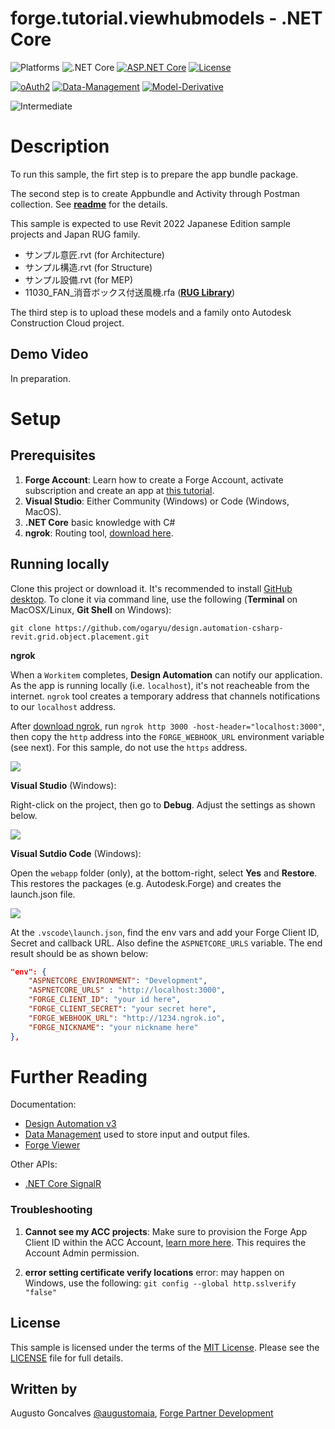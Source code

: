 # forge.tutorial.viewhubmodels - .NET Core

![Platforms](https://img.shields.io/badge/platform-Windows-lightgray.svg)
![.NET Core](https://img.shields.io/badge/.NET%20Core-3.1-blue.svg)
[![ASP.NET Core](https://img.shields.io/badge/ASP.NET%20Core-3.1-blue.svg)](https://asp.net/)
[![License](http://img.shields.io/:license-mit-blue.svg)](http://opensource.org/licenses/MIT)

[![oAuth2](https://img.shields.io/badge/oAuth2-v1-green.svg)](http://developer.autodesk.com/)
[![Data-Management](https://img.shields.io/badge/Data%20Management-v1-green.svg)](http://developer.autodesk.com/)
[![Model-Derivative](https://img.shields.io/badge/Model%20Derivative-v2-green.svg)](http://developer.autodesk.com/)

![Intermediate](https://img.shields.io/badge/Level-Basic-green.svg)

# Description

To run this sample, the firt step is to prepare the app bundle package.

The second step is to create Appbundle and Activity through Postman collection.
See **[readme](https://github.com/ogaryu/autodesk-forge-php-basic-sample/tree/main/postman/)** for the details.

This sample is expected to use Revit 2022 Japanese Edition sample projects and Japan RUG family.
- サンプル意匠.rvt (for Architecture) 
- サンプル構造.rvt (for Structure)
- サンプル設備.rvt (for MEP)
- 11030_FAN_消音ボックス付送風機.rfa (**[RUG Library](http://bim-design.com/rug/library/)**)

The third step is to upload these models and a family onto Autodesk Construction Cloud project.

## Demo Video

In preparation.

# Setup

## Prerequisites

1. **Forge Account**: Learn how to create a Forge Account, activate subscription and create an app at [this tutorial](http://learnforge.autodesk.io/#/account/). 
2. **Visual Studio**: Either Community (Windows) or Code (Windows, MacOS).
3. **.NET Core** basic knowledge with C#
4. **ngrok**: Routing tool, [download here](https://ngrok.com/). 

## Running locally

Clone this project or download it. It's recommended to install [GitHub desktop](https://desktop.github.com/). To clone it via command line, use the following (**Terminal** on MacOSX/Linux, **Git Shell** on Windows):

    git clone https://github.com/ogaryu/design.automation-csharp-revit.grid.object.placement.git
    
**ngrok**

When a `Workitem` completes, **Design Automation** can notify our application. As the app is running locally (i.e. `localhost`), it's not reacheable from the internet. `ngrok` tool creates a temporary address that channels notifications to our `localhost` address.

After [download ngrok](https://ngrok.com/), run `ngrok http 3000 -host-header="localhost:3000"`, then copy the `http` address into the `FORGE_WEBHOOK_URL` environment variable (see next). For this sample, do not use the `https` address.

![](../media/webapp/ngrok_setup.png)

**Visual Studio** (Windows):

Right-click on the project, then go to **Debug**. Adjust the settings as shown below. 

![](../media/webapp/visual_studio_settings.png)

**Visual Sutdio Code** (Windows):

Open the `webapp` folder (only), at the bottom-right, select **Yes** and **Restore**. This restores the packages (e.g. Autodesk.Forge) and creates the launch.json file.

![](../media/webapp/visual_code_restore.png)

At the `.vscode\launch.json`, find the env vars and add your Forge Client ID, Secret and callback URL. Also define the `ASPNETCORE_URLS` variable. The end result should be as shown below:

```json
"env": {
    "ASPNETCORE_ENVIRONMENT": "Development",
    "ASPNETCORE_URLS" : "http://localhost:3000",
    "FORGE_CLIENT_ID": "your id here",
    "FORGE_CLIENT_SECRET": "your secret here",
    "FORGE_WEBHOOK_URL": "http://1234.ngrok.io",
    "FORGE_NICKNAME": "your nickname here"
},
```

# Further Reading

Documentation:

- [Design Automation v3](https://forge.autodesk.com/en/docs/design-automation/v3/developers_guide/overview/)
- [Data Management](https://forge.autodesk.com/en/docs/data/v2/reference/http/) used to store input and output files.
- [Forge Viewer](https://forge.autodesk.com/en/docs/viewer/v7/developers_guide/overview/)

Other APIs:

- [.NET Core SignalR](https://docs.microsoft.com/en-us/aspnet/core/signalr/introduction?view=aspnetcore-2.2)
### Troubleshooting

1. **Cannot see my ACC projects**: Make sure to provision the Forge App Client ID within the ACC Account, [learn more here](https://forge.autodesk.com/blog/bim-360-docs-provisioning-forge-apps). This requires the Account Admin permission.

2. **error setting certificate verify locations** error: may happen on Windows, use the following: `git config --global http.sslverify "false"`

## License

This sample is licensed under the terms of the [MIT License](http://opensource.org/licenses/MIT). Please see the [LICENSE](LICENSE) file for full details.

## Written by

Augusto Goncalves [@augustomaia](https://twitter.com/augustomaia), [Forge Partner Development](http://forge.autodesk.com)